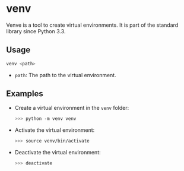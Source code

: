 # venv

Venve is a tool to create virtual environments. It is part of the standard library since Python 3.3.

## Usage

```python
venv <path>
```

- `path`: The path to the virtual environment.

## Examples

- Create a virtual environment in the `venv` folder:
  ```bash
  >>> python -m venv venv
  ```
- Activate the virtual environment:
  ```bash
  >>> source venv/bin/activate
  ```
- Deactivate the virtual environment:
  ```bash
  >>> deactivate
  ```
